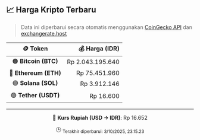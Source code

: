 

<!-- HARGA_KRIPTO -->
## 📈 Harga Kripto Terbaru

> Data ini diperbarui secara otomatis menggunakan [CoinGecko API](https://www.coingecko.com/) dan [exchangerate.host](https://exchangerate.host/)

<div align="center">

| 🪙 Token | 💰 Harga (IDR) |
|:------:|---------------:|
| 🟠 **Bitcoin (BTC)**   | Rp 2.043.195.640 |
| 🔵 **Ethereum (ETH)**  | Rp 75.451.960 |
| 🟣 **Solana (SOL)**    | Rp 3.912.146 |
| 🟢 **Tether (USDT)**   | Rp 16.600 |

---

💱 **Kurs Rupiah (USD → IDR)**: Rp 16.652

🕒 <sub>Terakhir diperbarui: 3/10/2025, 23.15.23</sub>

</div>
<!-- /HARGA_KRIPTO -->
